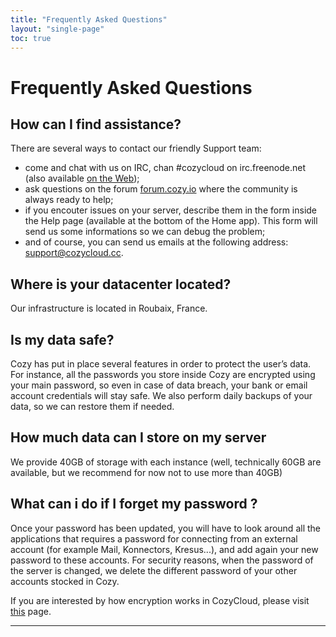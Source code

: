 ```yaml
---
title: "Frequently Asked Questions"
layout: "single-page"
toc: true
---
```


# Frequently Asked Questions

## How can I find assistance?

There are several ways to contact our friendly Support team:
 - come and chat with us on IRC, chan #cozycloud on irc.freenode.net (also available [on the Web](https://webchat.freenode.net/?channels=cozycloud));
 - ask questions on the forum [forum.cozy.io](https://forum.cozy.io/) where the community is always ready to help;
 - if you encouter issues on your server, describe them in the form inside the Help page (available at the bottom of the Home app). This form will send us some informations so we can debug the problem;
 - and of course, you can send us emails at the following address: support@cozycloud.cc.

## Where is your datacenter located?

Our infrastructure is located in Roubaix, France.

## Is my data safe?

Cozy has put in place several features in order to protect the user’s data. For instance, all the passwords you store inside Cozy are encrypted using your main password, so even in case of data breach, your bank or email account credentials will stay safe.
We also perform daily backups of your data, so we can restore them if needed.


## How much data can I store on my server

We provide 40GB of storage with each instance (well, technically 60GB are available, but we recommend for now not to use more than 40GB)

## What can i do if I forget my password ?

Once your password has been updated, you will have to look around all the applications that requires a password for connecting from an external account (for example Mail, Konnectors, Kresus...), and add again your new password to these accounts. For security reasons, when the password of the server is changed, we delete the different password of your other accounts stocked in Cozy.

If you are interested by how encryption works in CozyCloud, please visit [this](https://cozy.io/en/hack/cookbooks/encryption.html) page. 
 

---
